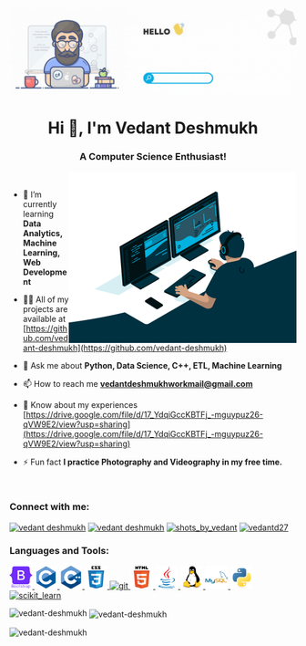 ![MasterHead](https://github.com/vedant-deshmukh/vedant-deshmukh/blob/70df8e8e92816326c4138802a2bbc2ada6333ffb/images/top.gif)

<h1 align="center">Hi 👋, I'm Vedant Deshmukh</h1>
<h3 align="center">A Computer Science Enthusiast!</h3>


<img align="right" alt="Coding" width="400" src="https://github.com/vedant-deshmukh/vedant-deshmukh/blob/70df8e8e92816326c4138802a2bbc2ada6333ffb/images/side.gif">

<br>

- 🌱 I’m currently learning **Data Analytics, Machine Learning, Web Development**

- 👨‍💻 All of my projects are available at [https://github.com/vedant-deshmukh](https://github.com/vedant-deshmukh)

- 💬 Ask me about **Python, Data Science, C++, ETL, Machine Learning**

- 📫 How to reach me **vedantdeshmukhworkmail@gmail.com**

- 📄 Know about my experiences [https://drive.google.com/file/d/17_YdqiGccKBTFj_-mguypuz26-qVW9E2/view?usp=sharing](https://drive.google.com/file/d/17_YdqiGccKBTFj_-mguypuz26-qVW9E2/view?usp=sharing)

- ⚡ Fun fact **I practice Photography and Videography in my free time.**
<br>
<h3 align="left">Connect with me:</h3>
<p align="left">
<a href="https://linkedin.com/in/vedant deshmukh" target="blank"><img align="center" src="https://raw.githubusercontent.com/rahuldkjain/github-profile-readme-generator/master/src/images/icons/Social/linked-in-alt.svg" alt="vedant deshmukh" height="30" width="40" /></a>
<a href="https://fb.com/vedant deshmukh" target="blank"><img align="center" src="https://raw.githubusercontent.com/rahuldkjain/github-profile-readme-generator/master/src/images/icons/Social/facebook.svg" alt="vedant deshmukh" height="30" width="40" /></a>
<a href="https://instagram.com/shots_by_vedant" target="blank"><img align="center" src="https://raw.githubusercontent.com/rahuldkjain/github-profile-readme-generator/master/src/images/icons/Social/instagram.svg" alt="shots_by_vedant" height="30" width="40" /></a>
<a href="https://www.leetcode.com/vedantd27" target="blank"><img align="center" src="https://raw.githubusercontent.com/rahuldkjain/github-profile-readme-generator/master/src/images/icons/Social/leet-code.svg" alt="vedantd27" height="30" width="40" /></a>
</p>

<h3 align="left">Languages and Tools:</h3>
<p align="left"> <a href="https://getbootstrap.com" target="_blank" rel="noreferrer"> <img src="https://raw.githubusercontent.com/devicons/devicon/master/icons/bootstrap/bootstrap-plain-wordmark.svg" alt="bootstrap" width="40" height="40"/> </a> <a href="https://www.cprogramming.com/" target="_blank" rel="noreferrer"> <img src="https://raw.githubusercontent.com/devicons/devicon/master/icons/c/c-original.svg" alt="c" width="40" height="40"/> </a> <a href="https://www.w3schools.com/cpp/" target="_blank" rel="noreferrer"> <img src="https://raw.githubusercontent.com/devicons/devicon/master/icons/cplusplus/cplusplus-original.svg" alt="cplusplus" width="40" height="40"/> </a> <a href="https://www.w3schools.com/css/" target="_blank" rel="noreferrer"> <img src="https://raw.githubusercontent.com/devicons/devicon/master/icons/css3/css3-original-wordmark.svg" alt="css3" width="40" height="40"/> </a> <a href="https://git-scm.com/" target="_blank" rel="noreferrer"> <img src="https://www.vectorlogo.zone/logos/git-scm/git-scm-icon.svg" alt="git" width="40" height="40"/> </a> <a href="https://www.w3.org/html/" target="_blank" rel="noreferrer"> <img src="https://raw.githubusercontent.com/devicons/devicon/master/icons/html5/html5-original-wordmark.svg" alt="html5" width="40" height="40"/> </a> <a href="https://www.java.com" target="_blank" rel="noreferrer"> <img src="https://raw.githubusercontent.com/devicons/devicon/master/icons/java/java-original.svg" alt="java" width="40" height="40"/> </a> <a href="https://www.linux.org/" target="_blank" rel="noreferrer"> <img src="https://raw.githubusercontent.com/devicons/devicon/master/icons/linux/linux-original.svg" alt="linux" width="40" height="40"/> </a> <a href="https://www.mysql.com/" target="_blank" rel="noreferrer"> <img src="https://raw.githubusercontent.com/devicons/devicon/master/icons/mysql/mysql-original-wordmark.svg" alt="mysql" width="40" height="40"/> </a> <a href="https://www.python.org" target="_blank" rel="noreferrer"> <img src="https://raw.githubusercontent.com/devicons/devicon/master/icons/python/python-original.svg" alt="python" width="40" height="40"/> </a> <a href="https://scikit-learn.org/" target="_blank" rel="noreferrer"> <img src="https://upload.wikimedia.org/wikipedia/commons/0/05/Scikit_learn_logo_small.svg" alt="scikit_learn" width="40" height="40"/> </a> </p>

<p><img align="left" src="https://github-readme-stats.vercel.app/api/top-langs?username=vedant-deshmukh&show_icons=true&locale=en&layout=compact" alt="vedant-deshmukh" /></p>

<p>&nbsp;<img align="center" src="https://github-readme-stats.vercel.app/api?username=vedant-deshmukh&show_icons=true&locale=en" alt="vedant-deshmukh" /></p>

<p><img align="center" src="https://github-readme-streak-stats.herokuapp.com/?user=vedant-deshmukh&" alt="vedant-deshmukh" /></p>
